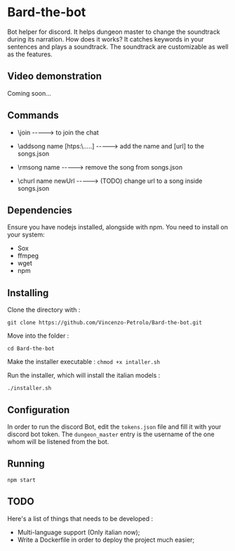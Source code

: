 # Bard-the-bot
Bot helper for discord. It helps dungeon master to change the soundtrack during its narration. How does it works? It catches keywords in your sentences and plays a soundtrack. The soundtrack are customizable as well as the features.

## Video demonstration
Coming soon...

## Commands

+    \join ----->
         to join the chat

+    \addsong  name [htps:\\.....] ----->
        add the name and [url] to the songs.json

+    \rmsong name ----->
        remove the song from songs.json

+    \churl name newUrl -----> (TODO)
        change url to a song inside songs.json



## Dependencies
Ensure you have nodejs installed, alongside with npm. You need to install on your system:
+ Sox
+ ffmpeg
+ wget
+ npm

## Installing
Clone the directory with : 

``` git clone https://github.com/Vincenzo-Petrolo/Bard-the-bot.git ```

Move into the folder :

``` cd Bard-the-bot ```

Make the installer executable :
``` chmod +x intaller.sh ```

Run the installer, which will install the italian models :

``` ./installer.sh ```

## Configuration
In order to run the discord Bot, edit the ```tokens.json``` file and fill it
with your discord bot token. The ```dungeon_master``` entry is the username of 
the one whom will be listened from the bot.

## Running
``` npm start ```

## TODO
Here's a list of things that needs to be developed :
+ Multi-language support (Only italian now);
+ Write a Dockerfile in order to deploy the project much easier;